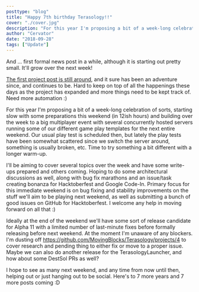 ```yaml
---
posttype: "blog"
title: "Happy 7th birthday Terasology!!"
cover: "./cover.jpg"
description: "For this year I'm proposing a bit of a week-long celebration of sorts, starting slow with some preparations this weekend (in 12ish hours) and building over the week to a big multiplayer event with several concurrently hosted servers running some of our different game play templates for the next entire weekend."
author: "Cervator"
date: "2018-09-28"
tags: ["Update"]
---
```


And ... first formal news post in a while, although it is starting out pretty small. It'll grow over the next week!

[The first project post is still around](https://forum.terasology.org/threads/here-we-go.1/), and it sure has been an adventure since, and continues to be.
Hard to keep on top of all the happenings these days as the project has expanded and more things need to be kept track of.
Need more automation :)

For this year I'm proposing a bit of a week-long celebration of sorts, starting slow with some preparations this weekend (in 12ish hours) and building over the week to a big multiplayer event with several concurrently hosted servers running some of our different game play templates for the next entire weekend.
Our usual play test is scheduled then, but lately the play tests have been somewhat scattered since we switch the server around, something is usually broken, etc.
Time to try something a bit different with a longer warm-up.

I'll be aiming to cover several topics over the week and have some write-ups prepared and others coming.
Hoping to do some architectural discussions as well, along with bug fix marathons and an issue/task creating bonanza for Hacktoberfest and Google Code-In.
Primary focus for this immediate weekend is on bug fixing and stability improvements on the stuff we'll aim to be playing next weekend, as well as submitting a bunch of good issues on GitHub for Hacktoberfest.
I welcome any help in moving forward on all that :)

Ideally at the end of the weekend we'll have some sort of release candidate for Alpha 11 with a limited number of last-minute fixes before formally releasing before next weekend.
At the moment I'm unaware of any blockers.
I'm dusting off https://github.com/MovingBlocks/Terasology/projects/4 to cover research and pending thing to either fix or move to a proper issue.
Maybe we can also do another release for the TerasologyLauncher, and how about some DestSol PRs as well?

I hope to see as many next weekend, and any time from now until then, helping out or just hanging out to be social.
Here's to 7 more years and 7 more posts coming :D
